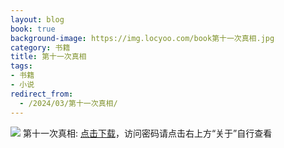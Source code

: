 ```yaml
---
layout: blog
book: true
background-image: https://img.locyoo.com/book第十一次真相.jpg
category: 书籍
title: 第十一次真相
tags:
- 书籍
- 小说
redirect_from:
  - /2024/03/第十一次真相/
---
```

![](https://img.locyoo.com/book第十一次真相.jpg)
第十一次真相: <a name = "ref1" href="https://url18.ctfile.com/f/50983618-1268598304-5a0519?p=3619">点击下载</a>，访问密码请点击右上方“关于”自行查看